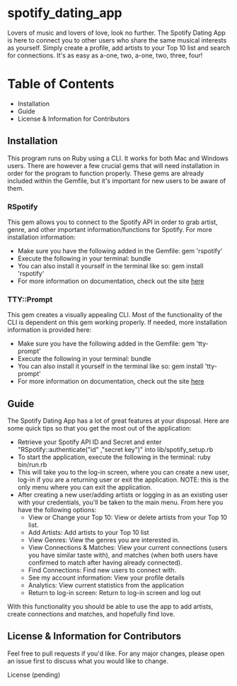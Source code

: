 # spotify_dating_app

Lovers of music and lovers of love, look no further. The Spotify Dating App is here to connect you to other users who share the same musical interests as yourself. Simply create a profile, add artists to your Top 10 list and search for connections. It's as easy as a-one, two, a-one, two, three, four!

# Table of Contents

* Installation
* Guide
* License & Information for Contributors

## Installation

This program runs on Ruby using a CLI. It works for both Mac and Windows users. There are however a few crucial gems that will need installation in order for the program to function properly. These gems are already included within the Gemfile, but it's important for new users to be aware of them. 

### RSpotify
This gem allows you to connect to the Spotify API in order to grab artist, genre, and other important information/functions for Spotify. For more installation information:
- Make sure you have the following added in the Gemfile: gem 'rspotify'
- Execute the following in your terminal: bundle
- You can also install it yourself in the terminal like so: gem install 'rspotify'
- For more information on documentation, check out the site <a href="https://www.rubydoc.info/github/guilhermesad/rspotify/master">here</a>

### TTY::Prompt
This gem creates a visually appealing CLI. Most of the functionality of the CLI is dependent on this gem working properly. If needed, more installation information is provided here:
- Make sure you have the following added in the Gemfile: gem 'tty-prompt'
- Execute the following in your terminal: bundle
- You can also install it yourself in the terminal like so: gem install 'tty-prompt'
- For more information on documentation, check out the site <a href="https://github.com/piotrmurach/tty-prompt">here</a>


## Guide

The Spotify Dating App has a lot of great features at your disposal. Here are some quick tips so that you get the most out of the application:

- Retrieve your Spotify API ID and Secret and enter "RSpotify::authenticate("id" ,"secret key")" into lib/spotify_setup.rb
- To start the application, execute the following in the terminal: ruby bin/run.rb
- This will take you to the log-in screen, where you can create a new user, log-in if you are a returning user or exit the application. NOTE: this is the only menu where you can exit the application.
- After creating a new user/adding artists or logging in as an existing user with your credentials, you'll be taken to the main menu. From here you have the following options:
    * View or Change your Top 10: View or delete artists from your Top 10 list.
    * Add Artists: Add artists to your Top 10 list
    * View Genres: View the genres you are interested in.
    * View Connections & Matches: View your current connections (users you have similar taste with), and matches (when both users have confirmed to match after having already connected).
    * Find Connections: Find new users to connect with.
    * See my account information: View your profile details
    * Analytics: View current statistics from the application
    * Return to log-in screen: Return to log-in screen and log out

With this functionality you should be able to use the app to add artists, create connections and matches, and hopefully find love.


## License & Information for Contributors

Feel free to pull requests if you'd like. For any major changes, please open an issue first to discuss what you would like to change.

License (pending)



